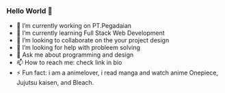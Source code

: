 ### Hello World 👋


- 🔭 I’m currently working on PT.Pegadaian
- 🌱 I’m currently learning Full Stack Web Development
- 👯 I’m looking to collaborate on the your project design
- 🤔 I’m looking for help with probleem solving
- 💬 Ask me about programming and design
- 📫 How to reach me: check link in bio
- ⚡ Fun fact: i am a animelover, i read manga and watch anime Onepiece, Jujutsu kaisen, and Bleach.

